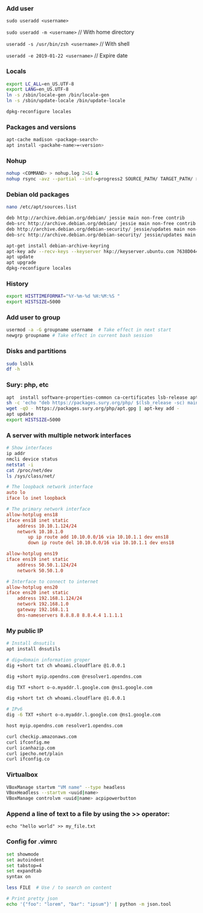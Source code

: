 ### Add user
`sudo useradd <username>`

`sudo useradd -m <username>` // With home directory

`useradd -s /usr/bin/zsh <username>`  // With shell

`useradd -e 2019-01-22 <username>`  // Expire date



### Locals
```bash
export LC_ALL=en_US.UTF-8
export LANG=en_US.UTF-8
ln -s /sbin/locale-gen /bin/locale-gen
ln -s /sbin/update-locale /bin/update-locale

dpkg-reconfigure locales
```

### Packages and versions
```bash
apt-cache madison <package-search>
apt install <packahe-name>=<version>
```


### Nohup
```bash
nohup <COMMAND> > nohup.log 2>&1 &
nohup rsync -avz --partial --info=progress2 SOURCE_PATH/ TARGET_PATH/ > nohup.log 2>&1 &
```

### Debian old packages
```bash
nano /etc/apt/sources.list

deb http://archive.debian.org/debian/ jessie main non-free contrib
deb-src http://archive.debian.org/debian/ jessie main non-free contrib
deb http://archive.debian.org/debian-security/ jessie/updates main non-free contrib
deb-src http://archive.debian.org/debian-security/ jessie/updates main non-free contrib

apt-get install debian-archive-keyring
apt-key adv --recv-keys --keyserver hkp://keyserver.ubuntu.com 7638D0442B90D010
apt update
apt upgrade
dpkg-reconfigure locales
```

### History
```bash
export HISTTIMEFORMAT="%Y-%m-%d %H:%M:%S "
export HISTSIZE=5000
```

### Add user to group
```bash
usermod -a -G groupname username  # Take effect in next start
newgrp groupname # Take effect in current bash session
``` 

### Disks and partitions
```bash
sudo lsblk
df -h
```

### Sury: php, etc
```bash
apt  install software-properties-common ca-certificates lsb-release apt-transport-https wget gnupg
sh -c 'echo "deb https://packages.sury.org/php/ $(lsb_release -sc) main" > /etc/apt/sources.list.d/sury.list'
wget -qO - https://packages.sury.org/php/apt.gpg | apt-key add -
apt update
export HISTSIZE=5000
```


### A server with multiple network interfaces
```bash
# Show interfaces
ip addr
nmcli device status
netstat -i
cat /proc/net/dev
ls /sys/class/net/
```

```conf
# The loopback network interface
auto lo
iface lo inet loopback

# The primary network interface
allow-hotplug ens18
iface ens18 inet static
	address 10.10.1.124/24
	network 10.10.1.0
        up ip route add 10.10.0.0/16 via 10.10.1.1 dev ens18
        down ip route del 10.10.0.0/16 via 10.10.1.1 dev ens18

allow-hotplug ens19
iface ens19 inet static
    address 50.50.1.124/24
    network 50.50.1.0

# Interface to connect to internet
allow-hotplug ens20
iface ens20 inet static
	address 192.168.1.124/24
    network 192.168.1.0
	gateway 192.168.1.1
	dns-nameservers 8.8.8.8 8.8.4.4 1.1.1.1
```

### My public IP
```bash
# Install dnsutils
apt install dnsutils

# dig=domain information groper
dig +short txt ch whoami.cloudflare @1.0.0.1

dig +short myip.opendns.com @resolver1.opendns.com

dig TXT +short o-o.myaddr.l.google.com @ns1.google.com

dig +short txt ch whoami.cloudflare @1.0.0.1

# IPv6
dig -6 TXT +short o-o.myaddr.l.google.com @ns1.google.com

host myip.opendns.com resolver1.opendns.com

curl checkip.amazonaws.com
curl ifconfig.me
curl icanhazip.com
curl ipecho.net/plain
curl ifconfig.co
```

### Virtualbox
```bash
VBoxManage startvm "VM name" --type headless
VBoxHeadless --startvm <uuid|name>
VBoxManage controlvm <uuid|name> acpipowerbutton
```

### Append a line of text to a file by using the >> operator:
`echo "hello world" >> my_file.txt`

### Config for .vimrc
```bash
set showmode
set autoindent
set tabstop=4
set expandtab
syntax on
```

```bash
less FILE  # Use / to search on content

# Print pretty json
echo '{"foo": "lorem", "bar": "ipsum"}' | python -m json.tool
```